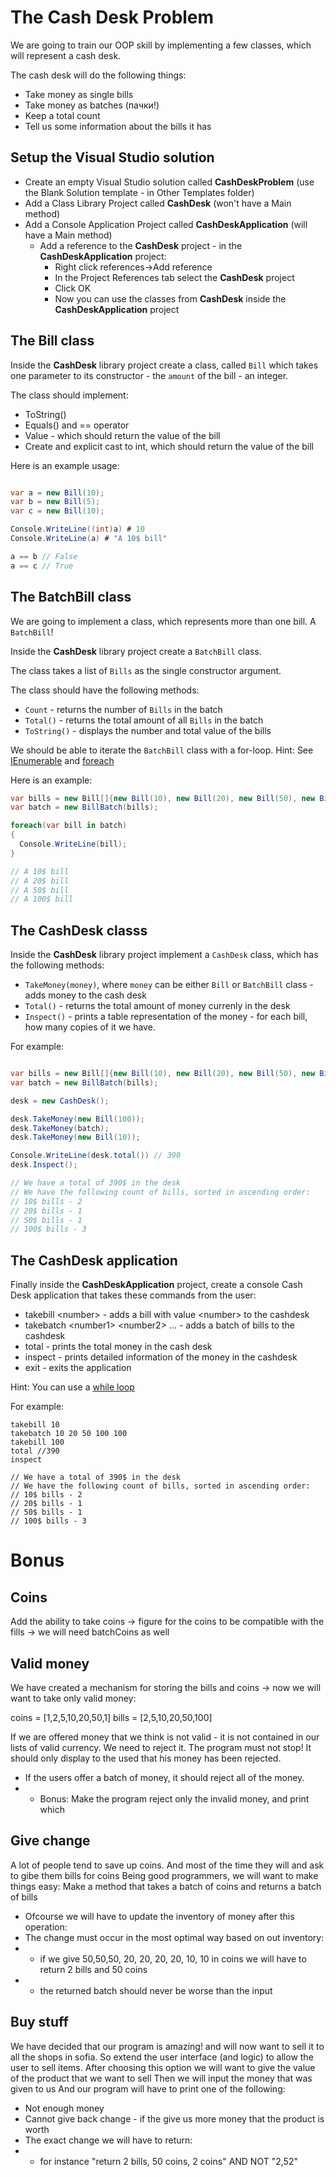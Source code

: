 # The Cash Desk Problem

We are going to train our OOP skill by implementing a few classes, which will represent a cash desk.

The cash desk will do the following things:

* Take money as single bills
* Take money as batches (пачки!)
* Keep a total count
* Tell us some information about the bills it has

## Setup the Visual Studio solution

* Create an empty Visual Studio solution called **CashDeskProblem** (use the Blank Solution template - in Other Templates folder)
* Add a Class Library Project called **CashDesk** (won't have a Main method)
* Add a Console Application Project called **CashDeskApplication** (will have a Main method)
  * Add a reference to the **CashDesk** project - in the **CashDeskApplication** project:
    * Right click references->Add reference
    * In the Project References tab select the **CashDesk** project
    * Click OK
    * Now you can use the classes from **CashDesk** inside the **CashDeskApplication** project

## The Bill class

Inside the **CashDesk** library project create a class, called `Bill` which takes one parameter to its constructor - the `amount` of the bill - an integer.

The class should implement:

* ToString()
* Equals() and == operator
* Value - which should return the value of the bill
* Create and explicit cast to int, which should return the value of the bill

Here is an example usage:

```csharp

var a = new Bill(10);
var b = new Bill(5);
var c = new Bill(10);

Console.WriteLine((int)a) # 10
Console.WriteLine(a) # "A 10$ bill"

a == b // False
a == c // True

```


## The BatchBill class

We are going to implement a class, which represents more than one bill. A `BatchBill`!

Inside the **CashDesk** library project create a `BatchBill` class.

The class takes a list of `Bills` as the single constructor argument.

The class should have the following methods:

* `Count` - returns the number of `Bills` in the batch
* `Total()` - returns the total amount of all `Bills` in the batch
* `ToString()` - displays the number and total value of the bills

We should be able to iterate the `BatchBill` class with a for-loop.
Hint: See [IEnumerable](https://msdn.microsoft.com/en-us/library/system.collections.ienumerable%28v=vs.110%29.aspx) and [foreach](https://msdn.microsoft.com/en-us/library/ttw7t8t6.aspx)

Here is an example:

```csharp
var bills = new Bill[]{new Bill(10), new Bill(20), new Bill(50), new Bill(100)}
var batch = new BillBatch(bills);

foreach(var bill in batch)
{
  Console.WriteLine(bill);
}

// A 10$ bill
// A 20$ bill
// A 50$ bill
// A 100$ bill
```

## The CashDesk classs

Inside the **CashDesk** library project implement a `CashDesk` class, which has the following methods:

* `TakeMoney(money)`, where `money` can be either `Bill` or `BatchBill` class - adds money to the cash desk
* `Total()` - returns the total amount of money currenly in the desk
* `Inspect()` - prints a table representation of the money - for each bill, how many copies of it we have.

For example:

```csharp

var bills = new Bill[]{new Bill(10), new Bill(20), new Bill(50), new Bill(100), new Bill(100)}
var batch = new BillBatch(bills);

desk = new CashDesk();

desk.TakeMoney(new Bill(100));
desk.TakeMoney(batch);
desk.TakeMoney(new Bill(10));

Console.WriteLine(desk.total()) // 390
desk.Inspect();

// We have a total of 390$ in the desk
// We have the following count of bills, sorted in ascending order:
// 10$ bills - 2
// 20$ bills - 1
// 50$ bills - 1
// 100$ bills - 3

```

## The CashDesk application

Finally inside the **CashDeskApplication** project, create a console Cash Desk application that takes these commands from the user:

* takebill \<number> - adds a bill with value \<number> to the cashdesk
* takebatch \<number1> \<number2> ... - adds a batch of bills to the cashdesk
* total - prints the total money in the cash desk
* inspect - prints detailed information of the money in the cashdesk
* exit - exits the application

Hint: You can use a [while loop](http://stackoverflow.com/questions/18007246/user-input-commands-in-console-application/18007396#18007396)

For example:
```
takebill 10
takebatch 10 20 50 100 100
takebill 100
total //390
inspect

// We have a total of 390$ in the desk
// We have the following count of bills, sorted in ascending order:
// 10$ bills - 2
// 20$ bills - 1
// 50$ bills - 1
// 100$ bills - 3
```


# Bonus
## Coins
Add the ability to take coins -> figure for the coins to be compatible with the fills -> we will need batchCoins as well

## Valid money
We have created a mechanism for storing the bills and coins -> now we will want to take only valid money:

coins = [1,2,5,10,20,50,1]
bills = [2,5,10,20,50,100]

If we are offered money that we think is not valid - it is not contained in our lists of valid currency. We need to reject it.
The program must not stop! It should only display to the used that his money has been rejected.
* If the users offer a batch of money, it should reject all of the money.
* * Bonus: Make the program reject only the invalid money, and print which 

## Give change
A lot of people tend to save up coins. And most of the time they will and ask to gibe them bills for coins
Being good programmers, we will want to make things easy:
Make a method that takes a batch of coins and returns a batch of bills 
* Ofcourse we will have to update the inventory of money after this operation: 
* The change must occur in the most optimal way based on out inventory:
* * if we give 50,50,50, 20, 20, 20, 20, 10, 10 in coins we will have to return 2 bills and 50 coins 
* * the returned batch should never be  worse than the input

## Buy stuff
We have decided that our program is amazing! and will now want to sell it to all the shops in sofia.
So extend the user interface (and logic) to allow the user to sell items.
After choosing this option we will want to give the value of the product that we want to sell
Then we will input the money that was given to us
And our program will have to print one of the following:
* Not enough money
* Cannot give back change - if the give us more money that the product is worth
* The exact change we will have to return:
* * for instance "return 2 bills, 50 coins, 2 coins" AND NOT "2,52"
